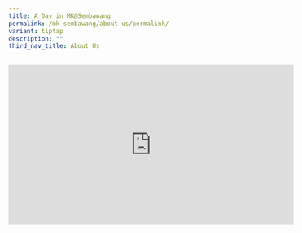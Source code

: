 ```yaml
---
title: A Day in MK@Sembawang
permalink: /mk-sembawang/about-us/permalink/
variant: tiptap
description: ""
third_nav_title: About Us
---
```

<p></p>
<div class="iframe-wrapper">
<iframe height="315" width="560" allowfullscreen="true" frameborder="0" src="https://www.youtube.com/embed/m1ED5IUgc4A"></iframe>
</div>
<p></p>